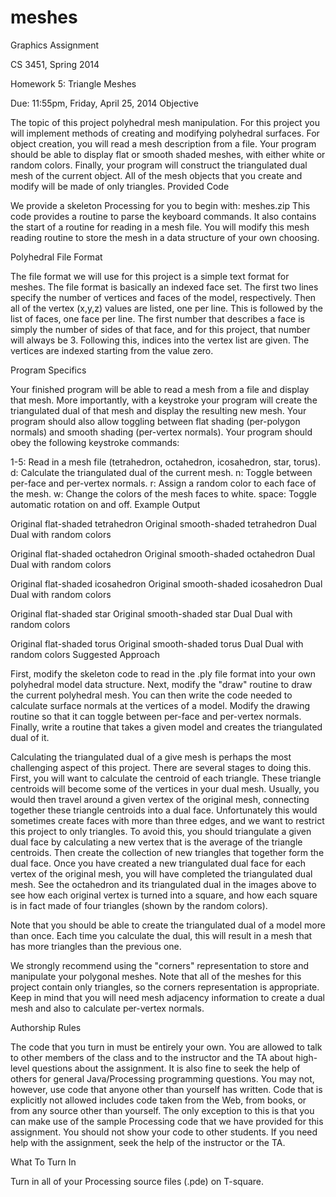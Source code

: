 meshes
======

Graphics Assignment

CS 3451, Spring 2014

Homework 5: Triangle Meshes

Due: 11:55pm, Friday, April 25, 2014
Objective

The topic of this project polyhedral mesh manipulation. For this project you will implement methods of creating and modifying polyhedral surfaces. For object creation, you will read a mesh description from a file. Your program should be able to display flat or smooth shaded meshes, with either white or random colors. Finally, your program will construct the triangulated dual mesh of the current object. All of the mesh objects that you create and modify will be made of only triangles.
Provided Code

We provide a skeleton Processing for you to begin with: meshes.zip This code provides a routine to parse the keyboard commands. It also contains the start of a routine for reading in a mesh file. You will modify this mesh reading routine to store the mesh in a data structure of your own choosing.

Polyhedral File Format

The file format we will use for this project is a simple text format for meshes. The file format is basically an indexed face set. The first two lines specify the number of vertices and faces of the model, respectively. Then all of the vertex (x,y,z) values are listed, one per line. This is followed by the list of faces, one face per line. The first number that describes a face is simply the number of sides of that face, and for this project, that number will always be 3. Following this, indices into the vertex list are given. The vertices are indexed starting from the value zero.

Program Specifics

Your finished program will be able to read a mesh from a file and display that mesh. More importantly, with a keystroke your program will create the triangulated dual of that mesh and display the resulting new mesh. Your program should also allow toggling between flat shading (per-polygon normals) and smooth shading (per-vertex normals). Your program should obey the following keystroke commands:

1-5: Read in a mesh file (tetrahedron, octahedron, icosahedron, star, torus).
d: Calculate the triangulated dual of the current mesh.
n: Toggle between per-face and per-vertex normals.
r: Assign a random color to each face of the mesh.
w: Change the colors of the mesh faces to white.
space: Toggle automatic rotation on and off.
Example Output

			
Original flat-shaded tetrahedron	Original smooth-shaded tetrahedron	Dual	Dual with random colors
			
Original flat-shaded octahedron	Original smooth-shaded octahedron	Dual	Dual with random colors
			
Original flat-shaded icosahedron	Original smooth-shaded icosahedron	Dual	Dual with random colors
			
Original flat-shaded star	Original smooth-shaded star	Dual	Dual with random colors
			
Original flat-shaded torus	Original smooth-shaded torus	Dual	Dual with random colors
Suggested Approach

First, modify the skeleton code to read in the .ply file format into your own polyhedral model data structure. Next, modify the "draw" routine to draw the current polyhedral mesh. You can then write the code needed to calculate surface normals at the vertices of a model. Modify the drawing routine so that it can toggle between per-face and per-vertex normals. Finally, write a routine that takes a given model and creates the triangulated dual of it.

Calculating the triangulated dual of a give mesh is perhaps the most challenging aspect of this project. There are several stages to doing this. First, you will want to calculate the centroid of each triangle. These triangle centroids will become some of the vertices in your dual mesh. Usually, you would then travel around a given vertex of the original mesh, connecting together these triangle centroids into a dual face. Unfortunately this would sometimes create faces with more than three edges, and we want to restrict this project to only triangles. To avoid this, you should triangulate a given dual face by calculating a new vertex that is the average of the triangle centroids. Then create the collection of new triangles that together form the dual face. Once you have created a new triangulated dual face for each vertex of the original mesh, you will have completed the triangulated dual mesh. See the octahedron and its triangulated dual in the images above to see how each original vertex is turned into a square, and how each square is in fact made of four triangles (shown by the random colors).

Note that you should be able to create the triangulated dual of a model more than once. Each time you calculate the dual, this will result in a mesh that has more triangles than the previous one.

We strongly recommend using the "corners" representation to store and manipulate your polygonal meshes. Note that all of the meshes for this project contain only triangles, so the corners representation is appropriate. Keep in mind that you will need mesh adjacency information to create a dual mesh and also to calculate per-vertex normals.

Authorship Rules

The code that you turn in must be entirely your own. You are allowed to talk to other members of the class and to the instructor and the TA about high-level questions about the assignment. It is also fine to seek the help of others for general Java/Processing programming questions. You may not, however, use code that anyone other than yourself has written. Code that is explicitly not allowed includes code taken from the Web, from books, or from any source other than yourself. The only exception to this is that you can make use of the sample Processing code that we have provided for this assignment. You should not show your code to other students. If you need help with the assignment, seek the help of the instructor or the TA.

What To Turn In

Turn in all of your Processing source files (.pde) on T-square.

